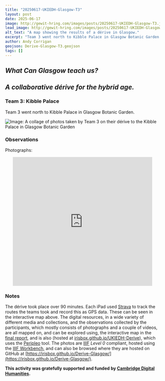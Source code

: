 ```yaml
---
title: "20250617-UKIEDH-Glasgow-T3"
layout: post
date: 2025-06-17
image: http://gewit-hring.com/images/posts/20250617-UKIEDH-Glasgow-T3.jpg
lead_image: http://gewit-hring.com/images/posts/20250617-UKIEDH-Glasgow-T3.jpg
alt_text: "A map showing the results of a dérive in Glasgow."
excerpt: "Team 3 went north to Kibble Palace in Glasgow Botanic Garden. What did they find?"
author: Andy Corrigan
geojson: Derive-Glasgow-T3.geojson  
tags: []
---
```

## ***What Can Glasgow teach us?***   
## ***A collaborative dérive for the hybrid age.***  

### Team 3: Kibble Palace

Team 3 went north to Kibble Palace in Glasgow Botanic Garden.

![Image: A collage of photos taken by Team 3 on their dérive to the Kibble Palace in Glasgow Botanic Garden]({{site.url}}/images/posts/Derive-Glasgow-T3.jpg)

### Observations  
  
Photographs:  
<p align="center"><iframe src="https://uv-v4.netlify.app/uv.html#?manifest=https://irisbox.github.io/Derive-Glasgow/manifests/Team-3-Kibble-Palace.json&c=0&m=0&cv=0&config=&locales=en-GB:English (GB),cy-GB:Cymraeg,fr-FR:Français (FR),pl-PL:Polski,sv-SE:Svenska" width="90%" height="420" allowfullscreen frameborder="0"></iframe></p>       
  
### Notes
The dérive took place over 90 minutes. Each iPad used [Strava](https://www.strava.com/) to track the routes the teams took and record this as GPS data. These can be seen in the interactive map above. The digital resources, in a wide variety of different media and collections, and the observations collected by the participants, which mostly consists of photographs and a couple of videos, are all mapped on, and can be explored using, the interactive map in the [final report](https://gewit-hring.com/journal/ukiedh-glasgow/), and is also (hosted at [irisbox.github.io/UKIEDH-Derive](https://irisbox.github.io/UKIEDH-Derive/)), which uses the [Peripleo](https://britishlibrary.github.io/locating-a-national-collection/Peripleo.html) tool. The photos are [IIIF](https://iiif.io/) *Level 0* compliant, hosted using the [IIIF Workbench](https://github.com/glenrobson/github_iiif), and can also be browsed where they are hosted on GitHub at [https://irisbox.github.io/Derive-Glasgow/](https://irisbox.github.io/Derive-Glasgow/).     
  
**This activity was gratefully supported and funded by [Cambridge Digital Humanities](https://www.cdh.cam.ac.uk/).**   
